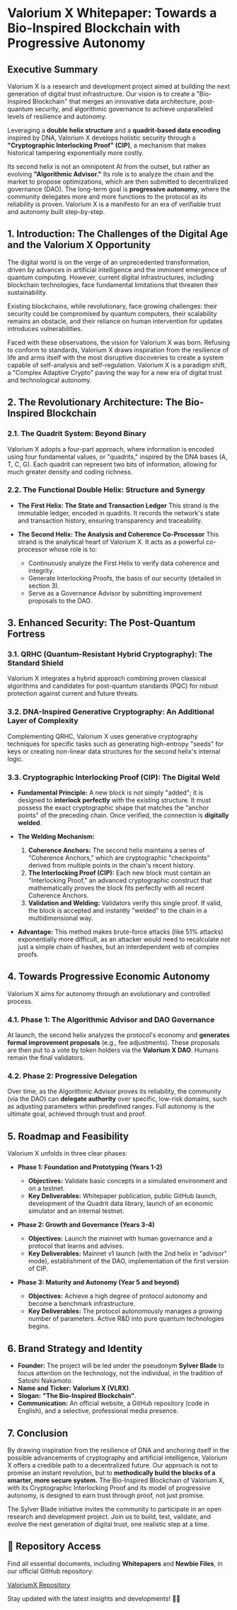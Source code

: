 # Valorium X Whitepaper: Towards a Bio-Inspired Blockchain with Progressive Autonomy

## Executive Summary

Valorium X is a research and development project aimed at building the next generation of digital trust infrastructure. Our vision is to create a "Bio-Inspired Blockchain" that merges an innovative data architecture, post-quantum security, and algorithmic governance to achieve unparalleled levels of resilience and autonomy.

Leveraging a **double helix structure** and a **quadrit-based data encoding** inspired by DNA, Valorium X develops holistic security through a **"Cryptographic Interlocking Proof" (CIP)**, a mechanism that makes historical tampering exponentially more costly.

Its second helix is not an omnipotent AI from the outset, but rather an evolving **"Algorithmic Advisor."** Its role is to analyze the chain and the market to propose optimizations, which are then submitted to decentralized governance (DAO). The long-term goal is **progressive autonomy**, where the community delegates more and more functions to the protocol as its reliability is proven. Valorium X is a manifesto for an era of verifiable trust and autonomy built step-by-step.

## 1. Introduction: The Challenges of the Digital Age and the Valorium X Opportunity

The digital world is on the verge of an unprecedented transformation, driven by advances in artificial intelligence and the imminent emergence of quantum computing. However, current digital infrastructures, including blockchain technologies, face fundamental limitations that threaten their sustainability.

Existing blockchains, while revolutionary, face growing challenges: their security could be compromised by quantum computers, their scalability remains an obstacle, and their reliance on human intervention for updates introduces vulnerabilities.

Faced with these observations, the vision for Valorium X was born. Refusing to conform to standards, Valorium X draws inspiration from the resilience of life and arms itself with the most disruptive discoveries to create a system capable of self-analysis and self-regulation. Valorium X is a paradigm shift, a "Complex Adaptive Crypto" paving the way for a new era of digital trust and technological autonomy.

## 2. The Revolutionary Architecture: The Bio-Inspired Blockchain

### 2.1. The Quadrit System: Beyond Binary
Valorium X adopts a four-part approach, where information is encoded using four fundamental values, or "quadrits," inspired by the DNA bases (A, T, C, G). Each quadrit can represent two bits of information, allowing for much greater density and coding richness.

### 2.2. The Functional Double Helix: Structure and Synergy
* **The First Helix: The State and Transaction Ledger**
    This strand is the immutable ledger, encoded in quadrits. It records the network's state and transaction history, ensuring transparency and traceability.

* **The Second Helix: The Analysis and Coherence Co-Processor**
    This strand is the analytical heart of Valorium X. It acts as a powerful co-processor whose role is to:
    * Continuously analyze the First Helix to verify data coherence and integrity.
    * Generate Interlocking Proofs, the basis of our security (detailed in section 3).
    * Serve as a Governance Advisor by submitting improvement proposals to the DAO.

## 3. Enhanced Security: The Post-Quantum Fortress

### 3.1. QRHC (Quantum-Resistant Hybrid Cryptography): The Standard Shield
Valorium X integrates a hybrid approach combining proven classical algorithms and candidates for post-quantum standards (PQC) for robust protection against current and future threats.

### 3.2. DNA-Inspired Generative Cryptography: An Additional Layer of Complexity
Complementing QRHC, Valorium X uses generative cryptography techniques for specific tasks such as generating high-entropy "seeds" for keys or creating non-linear data structures for the second helix's internal logic.

### 3.3. Cryptographic Interlocking Proof (CIP): The Digital Weld
* **Fundamental Principle:** A new block is not simply "added"; it is designed to **interlock perfectly** with the existing structure. It must possess the exact cryptographic shape that matches the "anchor points" of the preceding chain. Once verified, the connection is **digitally welded**.

* **The Welding Mechanism:**
    1.  **Coherence Anchors:** The second helix maintains a series of "Coherence Anchors," which are cryptographic "checkpoints" derived from multiple points in the chain's recent history.
    2.  **The Interlocking Proof (CIP):** Each new block must contain an "Interlocking Proof," an advanced cryptographic construct that mathematically proves the block fits perfectly with all recent Coherence Anchors.
    3.  **Validation and Welding:** Validators verify this single proof. If valid, the block is accepted and instantly "welded" to the chain in a multidimensional way.

* **Advantage:** This method makes brute-force attacks (like 51% attacks) exponentially more difficult, as an attacker would need to recalculate not just a simple chain of hashes, but an interdependent web of complex proofs.

## 4. Towards Progressive Economic Autonomy

Valorium X aims for autonomy through an evolutionary and controlled process.

### 4.1. Phase 1: The Algorithmic Advisor and DAO Governance
At launch, the second helix analyzes the protocol's economy and **generates formal improvement proposals** (e.g., fee adjustments). These proposals are then put to a vote by token holders via the **Valorium X DAO**. Humans remain the final validators.

### 4.2. Phase 2: Progressive Delegation
Over time, as the Algorithmic Advisor proves its reliability, the community (via the DAO) can **delegate authority** over specific, low-risk domains, such as adjusting parameters within predefined ranges. Full autonomy is the ultimate goal, achieved through trust and proof.

## 5. Roadmap and Feasibility

Valorium X unfolds in three clear phases:

* **Phase 1: Foundation and Prototyping (Years 1-2)**
    * **Objectives:** Validate basic concepts in a simulated environment and on a testnet.
    * **Key Deliverables:** Whitepaper publication, public GitHub launch, development of the Quadrit data library, launch of an economic simulator and an internal testnet.

* **Phase 2: Growth and Governance (Years 3-4)**
    * **Objectives:** Launch the mainnet with human governance and a protocol that learns and advises.
    * **Key Deliverables:** Mainnet v1 launch (with the 2nd helix in "advisor" mode), establishment of the DAO, implementation of the first version of CIP.

* **Phase 3: Maturity and Autonomy (Year 5 and beyond)**
    * **Objectives:** Achieve a high degree of protocol autonomy and become a benchmark infrastructure.
    * **Key Deliverables:** The protocol autonomously manages a growing number of parameters. Active R&D into pure quantum technologies begins.

## 6. Brand Strategy and Identity

* **Founder:** The project will be led under the pseudonym **Sylver Blade** to focus attention on the technology, not the individual, in the tradition of Satoshi Nakamoto.
* **Name and Ticker:** **Valorium X (VLRX)**.
* **Slogan:** **"The Bio-Inspired Blockchain"**.
* **Communication:** An official website, a GitHub repository (code in English), and a selective, professional media presence.

## 7. Conclusion

By drawing inspiration from the resilience of DNA and anchoring itself in the possible advancements of cryptography and artificial intelligence, Valorium X offers a credible path to a decentralized future. Our approach is not to promise an instant revolution, but to **methodically build the blocks of a smarter, more secure system.** The Bio-Inspired Blockchain of Valorium X, with its Cryptographic Interlocking Proof and its model of progressive autonomy, is designed to earn trust through proof, not just promise.

The Sylver Blade initiative invites the community to participate in an open research and development project. Join us to build, test, validate, and evolve the next generation of digital trust, one realistic step at a time.

## 🔗 Repository Access

Find all essential documents, including **Whitepapers** and **Newbie Files**, in our official GitHub repository:

[ValoriumX Repository](https://github.com/SylverbladeX/ValoriumX)

Stay updated with the latest insights and developments! 🚀✨

